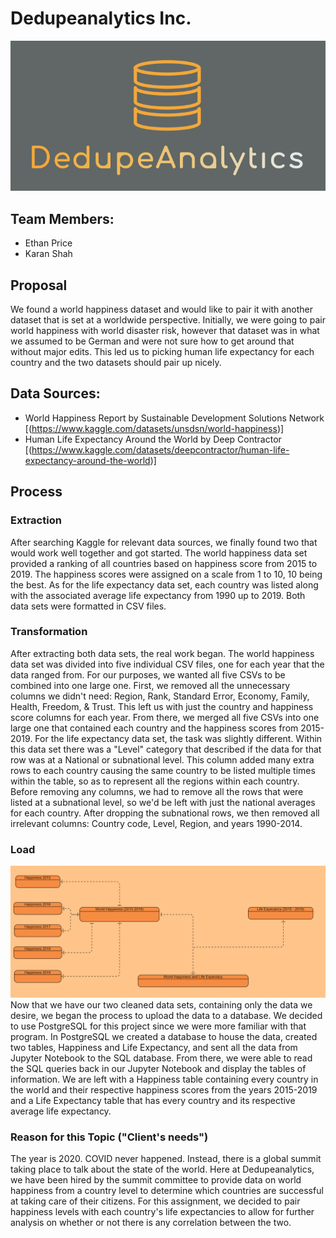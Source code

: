 # Dedupeanalytics Inc.
![Dedupeanalytics Inc. logo](/images/dedupeanalytics.png)

## Team Members:
- Ethan Price
- Karan Shah

## Proposal
We found a world happiness dataset and would like to pair it with another dataset that is set at a worldwide perspective. Initially, we were going to pair world happiness with world disaster risk, however that dataset was in what we assumed to be German and were not sure how to get around that without major edits. This led us to picking human life expectancy for each country and the two datasets should pair up nicely.

## Data Sources:
- World Happiness Report by Sustainable Development Solutions Network [(https://www.kaggle.com/datasets/unsdsn/world-happiness)]
- Human Life Expectancy Around the World by Deep Contractor [(https://www.kaggle.com/datasets/deepcontractor/human-life-expectancy-around-the-world)]

## Process
### Extraction
After searching Kaggle for relevant data sources, we finally found two that would work well together and got started. The world happiness data set provided a ranking of all countries based on happiness score from 2015 to 2019. The happiness scores were assigned on a scale from 1 to 10, 10 being the best. As for the life expectancy data set, each country was listed along with the associated average life expectancy from 1990 up to 2019. Both data sets were formatted in CSV files.

### Transformation
After extracting both data sets, the real work began. The world happiness data set was divided into five individual CSV files, one for each year that the data ranged from. For our purposes, we wanted all five CSVs to be combined into one large one. First, we removed all the unnecessary columns we didn't need: Region, Rank, Standard Error, Economy, Family, Health, Freedom, & Trust. This left us with just the country and happiness score columns for each year. From there, we merged all five CSVs into one large one that contained each country and the happiness scores from 2015-2019. 
For the life expectancy data set, the task was slightly different. Within this data set there was a "Level" category that described if the data for that row was at a National or subnational level. This column added many extra rows to each country causing the same country to be listed multiple times within the table, so as to represent all the regions within each country. Before removing any columns, we had to remove all the rows that were listed at a subnational level, so we'd be left with just the national averages for each country. After dropping the subnational rows, we then removed all irrelevant columns: Country code, Level, Region, and years 1990-2014. 

### Load
![Project ERD](/images/ERD.PNG)
Now that we have our two cleaned data sets, containing only the data we desire, we began the process to upload the data to a database. We decided to use PostgreSQL for this project since we were more familiar with that program. In PostgreSQL we created a database to house the data, created two tables, Happiness and Life Expectancy, and sent all the data from Jupyter Notebook to the SQL database. From there, we were able to read the SQL queries back in our Jupyter Notebook and display the tables of information. We are left with a Happiness table containing every country in the world and their respective happiness scores from the years 2015-2019 and a Life Expectancy table that has every country and its respective average life expectancy.

### Reason for this Topic ("Client's needs")
The year is 2020. COVID never happened. Instead, there is a global summit taking place to talk about the state of the world. Here at Dedupeanalytics, we have been hired by the summit committee to provide data on world happiness from a country level to determine which countries are successful at taking care of their citizens. For this assignment, we decided to pair happiness levels with each country's life expectancies to allow for further analysis on whether or not there is any correlation between the two.